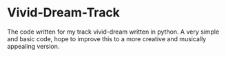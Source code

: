 # Vivid-Dream-Track
The code written for my track vivid-dream written in python. A very simple and basic code, hope to improve this to a more creative and musically appealing version.
